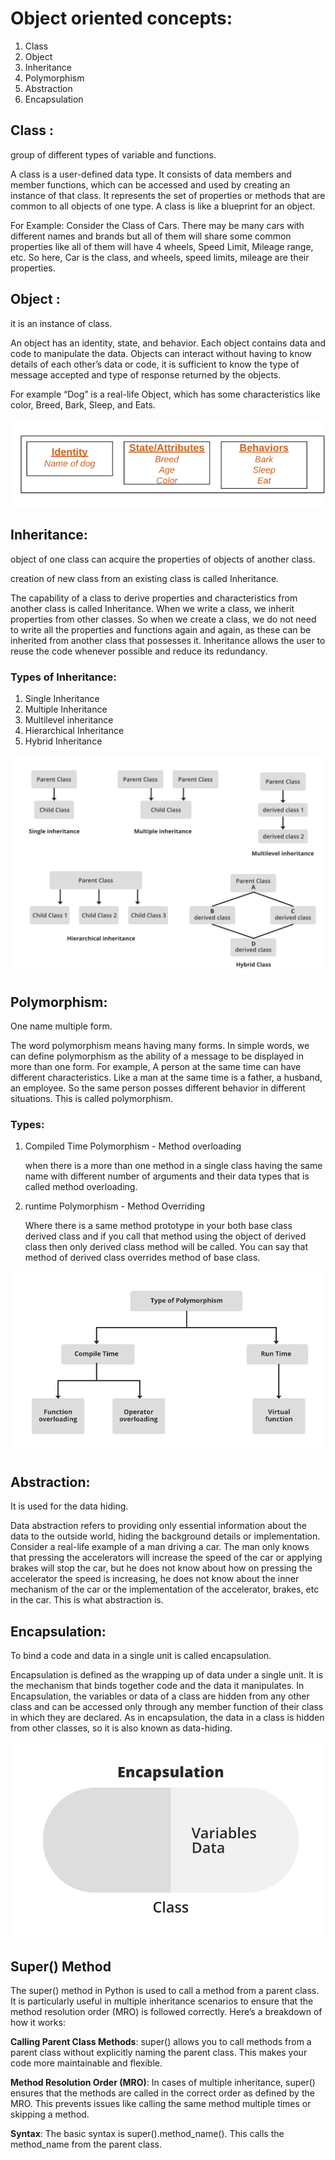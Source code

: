 # Object oriented concepts:

1. Class
2. Object
3. Inheritance
4. Polymorphism
5. Abstraction
6. Encapsulation


## Class :
group of different types of variable and functions.

A class is a user-defined data type. It consists of data members and member functions, which can be accessed and used by creating an instance of that class. It represents the set of properties or methods that are common to all objects of one type. A class is like a blueprint for an object.

For Example: Consider the Class of Cars. There may be many cars with different names and brands but all of them will share some common properties like all of them will have 4 wheels, Speed Limit, Mileage range, etc. So here, Car is the class, and wheels, speed limits, mileage are their properties.

## Object :
it is an instance of class.

An object has an identity, state, and behavior. Each object contains data and code to manipulate the data. Objects can interact without having to know details of each other’s data or code, it is sufficient to know the type of message accepted and type of response returned by the objects.

For example “Dog” is a real-life Object, which has some characteristics like color, Breed, Bark, Sleep, and Eats.

![alt text](image-2.png)

## Inheritance:
object of one class can acquire the properties of objects of another class.

creation of new class from an existing class is called Inheritance.

The capability of a class to derive properties and characteristics from another class is called Inheritance. When we write a class, we inherit properties from other classes. So when we create a class, we do not need to write all the properties and functions again and again, as these can be inherited from another class that possesses it. Inheritance allows the user to reuse the code whenever possible and reduce its redundancy.

### Types of Inheritance:

1. Single Inheritance
2. Multiple Inheritance
3. Multilevel inheritance
4. Hierarchical Inheritance
5. Hybrid Inheritance

![alt text](image.png)


## Polymorphism:
One name multiple form.

The word polymorphism means having many forms. In simple words, we can define polymorphism as the ability of a message to be displayed in more than one form. For example, A person at the same time can have different characteristics. Like a man at the same time is a father, a husband, an employee. So the same person posses different behavior in different situations. This is called polymorphism.

### Types:

1. Compiled Time Polymorphism - Method overloading

    when there is a more than one method in a single class having the same name with different number of arguments and their data types that is called method overloading.

2. runtime Polymorphism - Method Overriding

    Where there is a same method prototype in your both base class derived class and if you call that method using the object of derived class then only derived class method will be called. You can say that method of derived class overrides method of base class.

![alt text](image-1.png)

## Abstraction:
It is used for the data hiding.

Data abstraction refers to providing only essential information about the data to the outside world, hiding the background details or implementation. Consider a real-life example of a man driving a car. The man only knows that pressing the accelerators will increase the speed of the car or applying brakes will stop the car, but he does not know about how on pressing the accelerator the speed is increasing, he does not know about the inner mechanism of the car or the implementation of the accelerator, brakes, etc in the car. This is what abstraction is.


## Encapsulation:
To bind a code and data in a single unit is called encapsulation.

Encapsulation is defined as the wrapping up of data under a single unit. It is the mechanism that binds together code and the data it manipulates. In Encapsulation, the variables or data of a class are hidden from any other class and can be accessed only through any member function of their class in which they are declared. As in encapsulation, the data in a class is hidden from other classes, so it is also known as data-hiding.

![alt text](image-3.png)

## Super() Method

The super() method in Python is used to call a method from a parent class. It is particularly useful in multiple inheritance scenarios to ensure that the method resolution order (MRO) is followed correctly. Here’s a breakdown of how it works:

**Calling Parent Class Methods**: super() allows you to call methods from a parent class without explicitly naming the parent class. This makes your code more maintainable and flexible.

**Method Resolution Order (MRO)**: In cases of multiple inheritance, super() ensures that the methods are called in the correct order as defined by the MRO. This prevents issues like calling the same method multiple times or skipping a method.

**Syntax**: The basic syntax is super().method_name(). This calls the method_name from the parent class.
